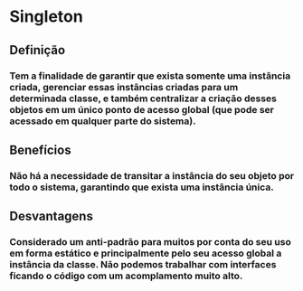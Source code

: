 # Singleton

## Definição
### Tem a finalidade de garantir que exista somente uma instância criada, gerenciar essas instâncias criadas para um determinada classe, e também centralizar a criação desses objetos em um único ponto de acesso global (que pode ser acessado em qualquer parte do sistema).
## Benefícios
### Não há a necessidade de transitar a instância do seu objeto por todo o sistema, garantindo que exista uma instância única.
## Desvantagens
### Considerado um anti-padrão para muitos por conta do seu uso em forma estático e principalmente pelo seu acesso global a instância da classe. Não podemos trabalhar com interfaces ficando o código com um acomplamento muito alto.  
